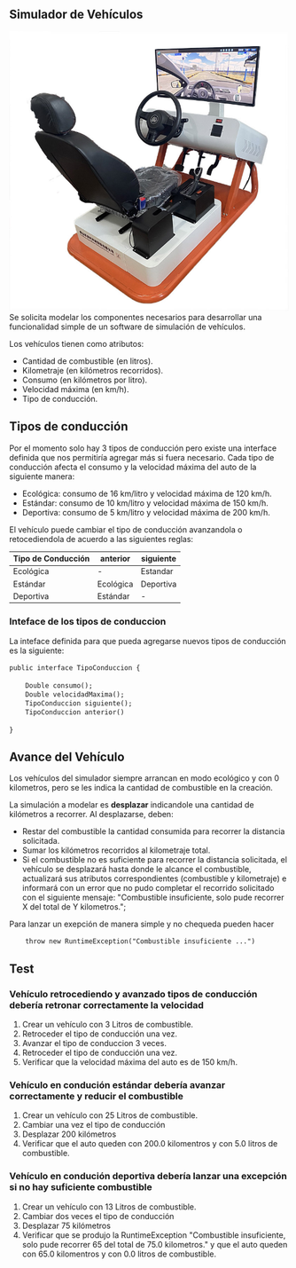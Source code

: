 ## Simulador de Vehículos

![Simulador](./img/simulador.jpg)
Se solicita modelar los componentes necesarios para desarrollar una funcionalidad simple de un software de simulación de vehículos.

Los vehículos tienen como atributos:

- Cantidad de combustible (en litros).
- Kilometraje (en kilómetros recorridos).
- Consumo (en kilómetros por litro).
- Velocidad máxima (en km/h).
- Tipo de conducción.

## Tipos de conducción

Por el momento solo hay 3 tipos de conducción pero existe una interface definida que nos permitiría agregar más si fuera necesario. Cada tipo de conducción afecta el consumo y la velocidad máxima del auto de la siguiente manera:

- Ecológica: consumo de 16 km/litro y velocidad máxima de 120 km/h.
- Estándar: consumo de 10 km/litro y velocidad máxima de 150 km/h.
- Deportiva: consumo de 5 km/litro y velocidad máxima de 200 km/h.

El vehículo puede cambiar el tipo de conducción avanzandola o retocediendola de acuerdo a las siguientes reglas:

| Tipo de Conducción | anterior  | siguiente |
| ------------------ | --------- | --------- |
| Ecológica          | -         | Estandar  |
| Estándar           | Ecológica | Deportiva |
| Deportiva          | Estándar  | -         |

### Inteface de los tipos de conduccion

La inteface definida para que pueda agregarse nuevos tipos de conducción es la siguiente:

```
public interface TipoConduccion {

    Double consumo();
    Double velocidadMaxima();
    TipoConduccion siguiente();
    TipoConduccion anterior()

}
```

## Avance del Vehículo

Los vehículos del simulador siempre arrancan en modo ecológico y con 0 kilometros, pero se les indica la cantidad de combustible en la creación.

La simulación a modelar es **desplazar** indicandole una cantidad de kilómetros a recorrer. Al desplazarse, deben:

- Restar del combustible la cantidad consumida para recorrer la distancia solicitada.
- Sumar los kilómetros recorridos al kilometraje total.
- Si el combustible no es suficiente para recorrer la distancia solicitada, el vehículo se desplazará hasta donde le alcance el combustible, actualizará sus atributos correspondientes (combustible y kilometraje) e informará con un error que no pudo completar el recorrido solicitado con el siguiente mensaje: "Combustible insuficiente, solo pude recorrer X del total de Y kilometros.";

Para lanzar un exepción de manera simple y no chequeda pueden hacer

```
    throw new RuntimeException("Combustible insuficiente ...")
```

## Test

### Vehículo retrocediendo y avanzado tipos de conducción debería retronar correctamente la velocidad

1. Crear un vehículo con 3 Litros de combustible.
2. Retroceder el tipo de conducción una vez.
3. Avanzar el tipo de conduccion 3 veces.
4. Retroceder el tipo de conducción una vez.
5. Verificar que la velocidad máxima del auto es de 150 km/h.

### Vehículo en condución estándar debería avanzar correctamente y reducir el combustible

1. Crear un vehículo con 25 Litros de combustible.
2. Cambiar una vez el tipo de conducción
3. Desplazar 200 kilómetros
4. Verificar que el auto queden con 200.0 kilomentros y con 5.0 litros de combustible.

### Vehículo en condución deportiva debería lanzar una excepción si no hay suficiente combustible

1. Crear un vehículo con 13 Litros de combustible.
2. Cambiar dos veces el tipo de conducción
3. Desplazar 75 kilómetros
4. Verificar que se produjo la RuntimeException "Combustible insuficiente, solo pude recorrer 65 del total de 75.0 kilometros." y que el auto queden con 65.0 kilomentros y con 0.0 litros de combustible.
